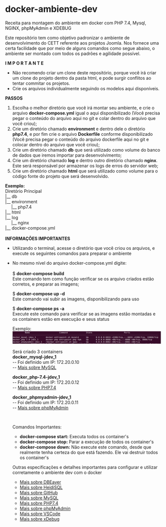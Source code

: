 # docker-ambiente-dev
Receita para montagem do ambiente em docker com PHP 7.4, Mysql, NGINX, phpMyAdmin e XDEBUG

Este repositório tem como objetivo padronizar o ambiente de desenvolvimento do CETT referente aos projetos Joomla.
Nos fornece uma certa facilidade que por meio de alguns comandos como segue abaixo, o ambiente ser montado com todos os padrões e agilidade possível.


**I M P O R T A N T E**
- Não recomendo criar um clone deste repositório, porque você irá criar um clone do projeto dentro da pasta html, e pode surgir conflitos ao tentar commitar os projetos.
- Crie os arquivos individualmente seguindo os modelos aqui disponíveis.


**PASSOS**
1) Escolha o melhor diretório que você irá montar seu ambiente, e crie o arquivo **docker-compose.yml** igual o aqui disponibilizado (Você precisa pegar o conteúdo do arquivo aqui no git e colar dentro do arquivo que você criou);
2) Crie um diretório chamado **environment** e dentro dele o diretório **php7.4**, e por fim crie o arquivo **Dockerfile** conforme disponibilizado (Você precisa pegar o conteúdo do arquivo dockerfile aqui no git e colocar dentro do arquivo que você criou);
3) Crie um diretório chamado **db** que será utilizado como volume do banco de dados que iremos importar para desenvolvimento;
4) Crie um diretório chamado **log** e dentro outro diretório chamado **nginx**. Este será responsável por armazenar os logs de erros do servidor web;
5) Crie um diretório chamado **html** que será utilizado como volume para o código fonte do projeto que será desenvolvido.

**Exemplo:**<br/>
Diretório Principal<br/>
|__ db<br/>
|__ environment<br/>
&nbsp;&nbsp;&nbsp;&nbsp;&nbsp;|__ php7.4<br/>
|__ html<br/>
|__ log<br/>
&nbsp;&nbsp;&nbsp;&nbsp;&nbsp;|__ nginx<br/>
|__ docker-compose.yml
<br/>
<br/>
**INFORMAÇÕES IMPORTANTES**
- Utilizando o terminal, acesse o diretório que você criou os arquivos, e execute os seguintes comandos para preparar o ambiente
- No mesmo nível do arquivo docker-compose.yml digite:<br/><br/>
  $ **docker-compose build**<br/>
  Este comando tem como função verificar se os arquivo criados estão corretos, e preparar as imagens;<br/>
  
  $ **docker-compose up -d**<br/>
  Este comando vai subir as imagens, disponibilizando para uso<br/>
  
  $ **docker-compose ps -a**<br/>
  Execute este comando para verificar se as imagens estão montadas e os containers estão em execução e seus status<br/>
  
  Exemplo:
  ![Exemplo do ambiente rodando](assets/images/ambiente-docker-compos-ps-a.png)
  <br/>
  
  Será criado 3 containers<br/>
  **docker_mysql-jdev_1** <br/>
  -- Foi definido um IP: 172.20.0.10<br/>
  -- [Mais sobre MySQL](https://github.com/jlowcode/docker-ambiente-dev/tree/main/documentation/mysql.md)

  **docker_php-7.4-jdev_1**<br/>
  -- Foi definido um IP: 172.20.0.12<br/>
  -- [Mais sobre PHP7.4](https://github.com/jlowcode/docker-ambiente-dev/tree/main/documentation/php74.md)

  **docker_phpmyadmin-jdev_1**<br/>
  -- Foi definido um IP: 172.20.0.11<br/>
  -- [Mais sobre phpMyAdmin](https://github.com/jlowcode/docker-ambiente-dev/tree/main/documentation/phpmyadmin.md)

  <br/>

  Comandos Importantes:<br/>
  - **docker-compose start:** Executa todos os container's<br/>
  - **docker-compose stop:** Parar a execução de todos os container's<br/>
  - **docker-compose down:** Não execute este comando, desde que realmente tenha certeza do que está fazendo. Ele vai destruir todos os container's<br/>


  Outras especificações e detalhes importantes para configurar e utilizar corretamente o ambiente dev com o docker
  - [Mais sobre DBEaver](https://github.com/jlowcode/docker-ambiente-dev/tree/main/documentation/dbeaver.md)
  - [Mais sobre HeidiSQL](https://github.com/jlowcode/docker-ambiente-dev/tree/main/documentation/heidisql.md)
  - [Mais sobre GitHub](https://github.com/jlowcode/docker-ambiente-dev/tree/main/documentation/github.md)
  - [Mais sobre MySQL](https://github.com/jlowcode/docker-ambiente-dev/tree/main/documentation/mysql.md)
  - [Mais sobre PHP7.4](https://github.com/jlowcode/docker-ambiente-dev/tree/main/documentation/php74.md)
  - [Mais sobre phpMyAdmin](https://github.com/jlowcode/docker-ambiente-dev/tree/main/documentation/phpmyadmin.md)
  - [Mais sobre VSCode](https://github.com/jlowcode/docker-ambiente-dev/tree/main/documentation/vscode.md)
  - [Mais sobre xDebug](https://github.com/jlowcode/docker-ambiente-dev/tree/main/documentation/xdebug.md)